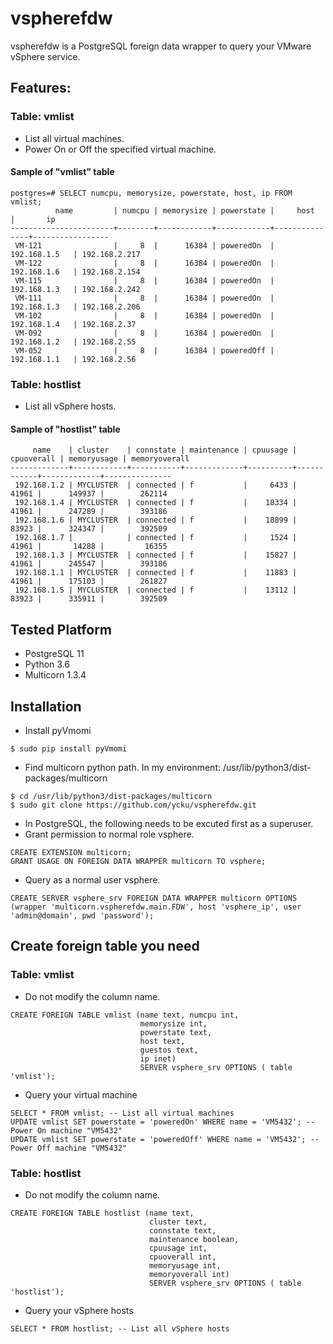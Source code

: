 # vspherefdw
vspherefdw is a PostgreSQL foreign data wrapper to query your VMware vSphere service.

## Features:
### Table: vmlist
- List all virtual machines.
- Power On or Off the specified virtual machine.

#### Sample of "vmlist" table
```
postgres=# SELECT numcpu, memorysize, powerstate, host, ip FROM vmlist;
          name         | numcpu | memorysize | powerstate |     host      |       ip
-----------------------+--------+------------+------------+---------------+-----------------
 VM-121                |     8  |      16384 | poweredOn  | 192.168.1.5   | 192.168.2.217
 VM-122                |     8  |      16384 | poweredOn  | 192.168.1.6   | 192.168.2.154
 VM-115                |     8  |      16384 | poweredOn  | 192.168.1.3   | 192.168.2.242
 VM-111                |     8  |      16384 | poweredOn  | 192.168.1.3   | 192.168.2.206
 VM-102                |     8  |      16384 | poweredOn  | 192.168.1.4   | 192.168.2.37
 VM-092                |     8  |      16384 | poweredOn  | 192.168.1.2   | 192.168.2.55
 VM-052                |     8  |      16384 | poweredOff | 192.168.1.1   | 192.168.2.56
```
### Table: hostlist
- List all vSphere hosts.

#### Sample of "hostlist" table
```
     name    | cluster    | connstate | maintenance | cpuusage | cpuoverall | memoryusage | memoryoverall
-------------+------------+-----------+-------------+----------+------------+-------------+---------------
 192.168.1.2 | MYCLUSTER  | connected | f           |     6433 |      41961 |      149937 |        262114
 192.168.1.4 | MYCLUSTER  | connected | f           |    18334 |      41961 |      247289 |        393186
 192.168.1.6 | MYCLUSTER  | connected | f           |    18899 |      83923 |      324347 |        392509
 192.168.1.7 |            | connected | f           |     1524 |      41961 |       14288 |         16355 
 192.168.1.3 | MYCLUSTER  | connected | f           |    15827 |      41961 |      245547 |        393186
 192.168.1.1 | MYCLUSTER  | connected | f           |    11883 |      41961 |      175103 |        261827
 192.168.1.5 | MYCLUSTER  | connected | f           |    13112 |      83923 |      335911 |        392509
```

## Tested Platform
- PostgreSQL 11
- Python 3.6
- Multicorn 1.3.4

## Installation
- Install pyVmomi
```
$ sudo pip install pyVmomi
```

- Find multicorn python path. In my environment: /usr/lib/python3/dist-packages/multicorn
```
$ cd /usr/lib/python3/dist-packages/multicorn
$ sudo git clone https://github.com/ycku/vspherefdw.git
```

- In PostgreSQL, the following needs to be excuted first as a superuser.
- Grant permission to normal role vsphere.
```
CREATE EXTENSION multicorn;
GRANT USAGE ON FOREIGN DATA WRAPPER multicorn TO vsphere;
```

- Query as a normal user vsphere.

```
CREATE SERVER vsphere_srv FOREIGN DATA WRAPPER multicorn OPTIONS (wrapper 'multicorn.vspherefdw.main.FDW', host 'vsphere_ip', user 'admin@domain', pwd 'password');
```
## Create foreign table you need
### Table: vmlist
- Do not modify the column name.
```
CREATE FOREIGN TABLE vmlist (name text, numcpu int, 
                             memorysize int, 
                             powerstate text, 
                             host text, 
                             guestos text, 
                             ip inet)
                             SERVER vsphere_srv OPTIONS ( table 'vmlist');
```
- Query your virtual machine
```
SELECT * FROM vmlist; -- List all virtual machines
UPDATE vmlist SET powerstate = 'poweredOn' WHERE name = 'VM5432'; -- Power On machine "VM5432"
UPDATE vmlist SET powerstate = 'poweredOff' WHERE name = 'VM5432'; -- Power Off machine "VM5432"
```

### Table: hostlist
- Do not modify the column name.
```
CREATE FOREIGN TABLE hostlist (name text, 
                               cluster text, 
                               connstate text, 
                               maintenance boolean, 
                               cpuusage int, 
                               cpuoverall int, 
                               memoryusage int, 
                               memoryoverall int) 
                               SERVER vsphere_srv OPTIONS ( table 'hostlist');
```
- Query your vSphere hosts
```
SELECT * FROM hostlist; -- List all vSphere hosts
```
